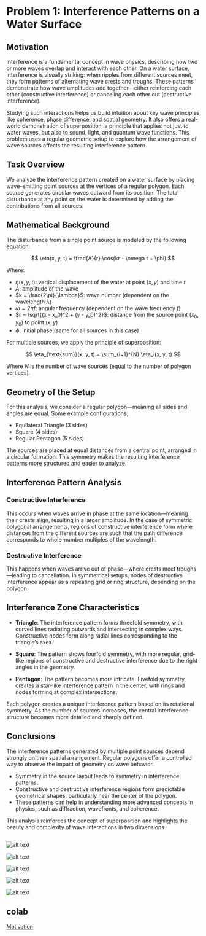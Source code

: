 # Problem 1: Interference Patterns on a Water Surface

## Motivation

Interference is a fundamental concept in wave physics, describing how two or more waves overlap and interact with each other. On a water surface, interference is visually striking: when ripples from different sources meet, they form patterns of alternating wave crests and troughs. These patterns demonstrate how wave amplitudes add together—either reinforcing each other (constructive interference) or canceling each other out (destructive interference).

Studying such interactions helps us build intuition about key wave principles like coherence, phase difference, and spatial geometry. It also offers a real-world demonstration of superposition, a principle that applies not just to water waves, but also to sound, light, and quantum wave functions. This problem uses a regular geometric setup to explore how the arrangement of wave sources affects the resulting interference pattern.

## Task Overview

We analyze the interference pattern created on a water surface by placing wave-emitting point sources at the vertices of a regular polygon. Each source generates circular waves outward from its position. The total disturbance at any point on the water is determined by adding the contributions from all sources.

## Mathematical Background

The disturbance from a single point source is modeled by the following equation:

$$
\eta(x, y, t) = \frac{A}{r} \cos(kr - \omega t + \phi)
$$

Where:

- $\eta(x, y, t)$: vertical displacement of the water at point $(x, y)$ and time $t$
- $A$: amplitude of the wave
- $k = \frac{2\pi}{\lambda}$: wave number (dependent on the wavelength $\lambda$)
- $\omega = 2\pi f$: angular frequency (dependent on the wave frequency $f$)
- $r = \sqrt{(x - x_0)^2 + (y - y_0)^2}$: distance from the source point $(x_0, y_0)$ to point $(x, y)$
- $\phi$: initial phase (same for all sources in this case)

For multiple sources, we apply the principle of superposition:

$$
\eta_{\text{sum}}(x, y, t) = \sum_{i=1}^{N} \eta_i(x, y, t)
$$

Where $N$ is the number of wave sources (equal to the number of polygon vertices).

## Geometry of the Setup

For this analysis, we consider a regular polygon—meaning all sides and angles are equal. Some example configurations:

- Equilateral Triangle (3 sides)
- Square (4 sides)
- Regular Pentagon (5 sides)

The sources are placed at equal distances from a central point, arranged in a circular formation. This symmetry makes the resulting interference patterns more structured and easier to analyze.

## Interference Pattern Analysis

### Constructive Interference

This occurs when waves arrive in phase at the same location—meaning their crests align, resulting in a larger amplitude. In the case of symmetric polygonal arrangements, regions of constructive interference form where distances from the different sources are such that the path difference corresponds to whole-number multiples of the wavelength.

### Destructive Interference

This happens when waves arrive out of phase—where crests meet troughs—leading to cancellation. In symmetrical setups, nodes of destructive interference appear as a repeating grid or ring structure, depending on the polygon.

## Interference Zone Characteristics

- **Triangle**: The interference pattern forms threefold symmetry, with curved lines radiating outwards and intersecting in complex ways. Constructive nodes form along radial lines corresponding to the triangle’s axes.

- **Square**: The pattern shows fourfold symmetry, with more regular, grid-like regions of constructive and destructive interference due to the right angles in the geometry.

- **Pentagon**: The pattern becomes more intricate. Fivefold symmetry creates a star-like interference pattern in the center, with rings and nodes forming at complex intersections.

Each polygon creates a unique interference pattern based on its rotational symmetry. As the number of sources increases, the central interference structure becomes more detailed and sharply defined.

## Conclusions

The interference patterns generated by multiple point sources depend strongly on their spatial arrangement. Regular polygons offer a controlled way to observe the impact of geometry on wave behavior.

- Symmetry in the source layout leads to symmetry in interference patterns.
- Constructive and destructive interference regions form predictable geometrical shapes, particularly near the center of the polygon.
- These patterns can help in understanding more advanced concepts in physics, such as diffraction, wavefronts, and coherence.

This analysis reinforces the concept of superposition and highlights the beauty and complexity of wave interactions in two dimensions.
##

![alt text](image-1.png)

![alt text](image-2.png)

![alt text](image-3.png)

![alt text](image-4.png)

![alt text](image-5.png)

## colab
[Motivation](https://colab.research.google.com/drive/1W-UQg7wMOoTuRYsBlRbAwQ4T-nma1wKY?usp=sharing)